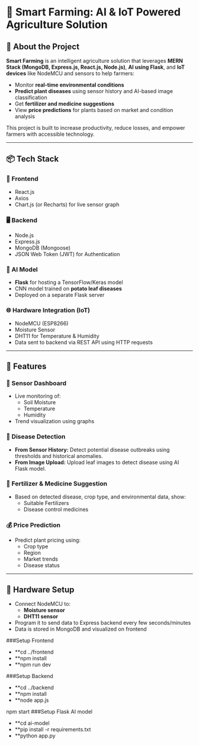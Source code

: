 # 🌾 Smart Farming: AI & IoT Powered Agriculture Solution

## 🧠 About the Project

**Smart Farming** is an intelligent agriculture solution that leverages **MERN Stack (MongoDB, Express.js, React.js, Node.js)**, **AI using Flask**, and **IoT devices** like NodeMCU and sensors to help farmers:

- Monitor **real-time environmental conditions**
- **Predict plant diseases** using sensor history and AI-based image classification
- Get **fertilizer and medicine suggestions**
- View **price predictions** for plants based on market and condition analysis

This project is built to increase productivity, reduce losses, and empower farmers with accessible technology.

---

## 📦 Tech Stack

### 🔧 Frontend
- React.js
- Axios
- Chart.js (or Recharts) for live sensor graph

### 🖥 Backend
- Node.js
- Express.js
- MongoDB (Mongoose)
- JSON Web Token (JWT) for Authentication

### 🧠 AI Model
- **Flask** for hosting a TensorFlow/Keras model
- CNN model trained on **potato leaf diseases**
- Deployed on a separate Flask server

### 🌐 Hardware Integration (IoT)
- NodeMCU (ESP8266)
- Moisture Sensor
- DHT11 for Temperature & Humidity
- Data sent to backend via REST API using HTTP requests

---

## 🔑 Features

### 🌱 Sensor Dashboard
- Live monitoring of:
  - Soil Moisture
  - Temperature
  - Humidity
- Trend visualization using graphs

### 🧬 Disease Detection
- **From Sensor History:** Detect potential disease outbreaks using thresholds and historical anomalies.
- **From Image Upload:** Upload leaf images to detect disease using AI Flask model.

### 💊 Fertilizer & Medicine Suggestion
- Based on detected disease, crop type, and environmental data, show:
  - Suitable Fertilizers
  - Disease control medicines

### 💰 Price Prediction
- Predict plant pricing using:
  - Crop type
  - Region
  - Market trends
  - Disease status

---

## 🔌 Hardware Setup

- Connect NodeMCU to:
  - **Moisture sensor**
  - **DHT11 sensor**
- Program it to send data to Express backend every few seconds/minutes
- Data is stored in MongoDB and visualized on frontend


###Setup Frontend
- **cd ../frontend
- **npm install
- **npm run dev

###Setup Backend
- **cd ../backend
- **npm install
- **node app.js

npm start
###Setup Flask AI model
- **cd ai-model
- **pip install -r requirements.txt
- **python app.py





